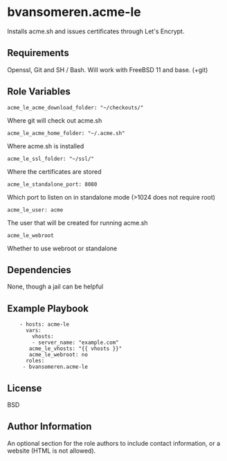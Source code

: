 bvansomeren.acme-le
===================

Installs acme.sh and issues certificates through Let's Encrypt.

Requirements
------------

Openssl, Git and SH / Bash. Will work with FreeBSD 11 and base. (+git)

Role Variables
--------------

```
acme_le_acme_download_folder: "~/checkouts/"
```  

Where git will check out acme.sh

```
acme_le_acme_home_folder: "~/.acme.sh"
```  

Where acme.sh is installed

```
acme_le_ssl_folder: "~/ssl/"
```

Where the certificates are stored

```
acme_le_standalone_port: 8080
```

Which port to listen on in standalone mode (>1024 does not require root)  

```
acme_le_user: acme
```

The user that will be created for running acme.sh

```
acme_le_webroot
```

Whether to use webroot or standalone

Dependencies
------------

None, though a jail can be helpful

Example Playbook
----------------


		- hosts: acme-le
  	  	  vars:
  	  	    vhosts:
  	  	    - server_name: "example.com"
           acme_le_vhosts: "{{ vhosts }}"
           acme_le_webroot: no
  		  roles:
         - bvansomeren.acme-le

License
-------

BSD

Author Information
------------------

An optional section for the role authors to include contact information, or a website (HTML is not allowed).
